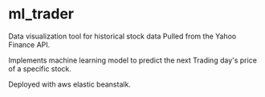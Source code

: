 # ml_trader

Data visualization tool for historical stock data
Pulled from the Yahoo Finance API.

Implements machine learning model to predict the next
Trading day's price of a specific stock.

Deployed with aws elastic beanstalk.
